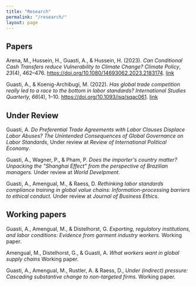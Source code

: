 ```yaml
---
title: "Research"
permalink: "/research/"
layout: page
---
```


## Papers

Arena, M., Hussein, H., Guasti, A., & Hussein, H. (2023). *Can Conditional Cash Transfers reduce Vulnerability to Climate Change?* *Climate Policy*, *23*(4), 462–476. https://doi.org/10.1080/14693062.2023.2183174. [link](https://www.tandfonline.com/doi/full/10.1080/14693062.2023.2183174)

Guasti, A., & Koenig-Archibugi, M. (2022). *Has global trade competition really led to a race to the bottom in labor standards?* *International Studies Quarterly, 66*(4), 1–10. https://doi.org/10.1093/isq/sqac061. [link](https://academic.oup.com/isq/article/66/4/sqac061/6700068)

## Under Review

Guasti, A. *Do Preferential Trade Agreements with Labor Clauses Displace Labor Abuses? The Unintended Consequences of Global Governance on Labor Standards*, Under review at *Review of International Political Economy*.

Guasti, A., Wagner, P., & Pham, P. *Does the importer's country matter? Unpacking the "Shanghai Effect" from the perspective of Brazilian managers.* Under review at *World Develpment*.

Guasti, A., Amengual, M., & Raess, D. *Rethinking labor standards compliance training in global value chains: Information-processing barriers to ethical conduct.* Under review at *Journal of Business Ethics*.

## Working papers

Guasti, A., Amengual, M., & Distelhorst, G. *Exporting, regulatory institutions, and labor conditions: Evidence from garment industry workers.* Working paper.

Amengual, M., Distelhorst, G., & Guasti, A. *What workers want in global supply chains* Working paper.

Guasti, A., Amengual, M., Rustler, A. & Raess, D., *Under (indirect) pressure: Cascading substantive change to non-targeted firms.* Working paper.
